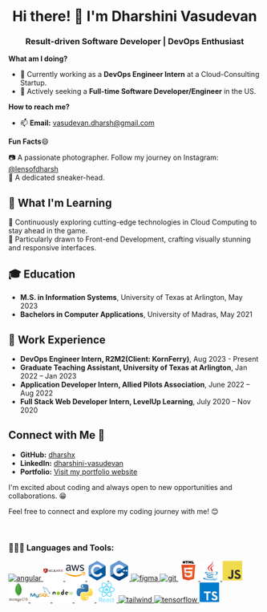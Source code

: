<h1 align="center">Hi there! 👋 I'm Dharshini Vasudevan</h1>
<h3 align="center"> Result-driven Software Developer | DevOps Enthusiast </h3>

**What am I doing?**

- 🔭 Currently working as a **DevOps Engineer Intern** at a Cloud-Consulting Startup.
- 👯 Actively seeking a **Full-time Software Developer/Engineer** in the US.

**How to reach me?**

- 📫 **Email:** vasudevan.dharsh@gmail.com

**Fun Facts**😄

  📷 A passionate photographer. Follow my journey on Instagram: [@lensofdharsh](https://www.instagram.com/lensofdharsh/)<br>
  👟 A dedicated sneaker-head.

<h2>🌱 What I'm Learning </h2>

  💁 Continuously exploring cutting-edge technologies in Cloud Computing to stay ahead in the game.<br>
  🎨 Particularly drawn to Front-end Development, crafting visually stunning and responsive interfaces.

<h2>🎓 Education</h2>

- **M.S. in Information Systems**, University of Texas at Arlington, May 2023
- **Bachelors in Computer Applications**, University of Madras, May 2021

<h2>💼 Work Experience</h2>

- **DevOps Engineer Intern, R2M2(Client: KornFerry)**, Aug 2023 - Present
- **Graduate Teaching Assistant, University of Texas at Arlington**, Jan 2022 – Jan 2023
- **Application Developer Intern, Allied Pilots Association**, June 2022 – Aug 2022
- **Full Stack Web Developer Intern, LevelUp Learning**, July 2020 – Nov 2020

<h2>Connect with Me 🙋</h2>

- **GitHub:** [dharshx](https://github.com/dharshx)
- **LinkedIn:** [dharshini-vasudevan](https://www.linkedin.com/in/dharshini-vasudevan/)
- **Portfolio:** [Visit my portfolio website](https://dharshinivasudevan.com)

I'm excited about coding and always open to new opportunities and collaborations. 😁

Feel free to connect and explore my coding journey with me! 😊

<br><h3> 👩🏻‍💻 Languages and Tools:</h3>

<p align="left"> <a href="https://angular.io" target="_blank" rel="noreferrer"> <img src="https://angular.io/assets/images/logos/angular/angular.svg" alt="angular" width="40" height="40"/> </a> <a href="https://angular.io" target="_blank" rel="noreferrer"> <img src="https://raw.githubusercontent.com/devicons/devicon/master/icons/angularjs/angularjs-original-wordmark.svg" alt="angularjs" width="40" height="40"/> </a> <a href="https://aws.amazon.com" target="_blank" rel="noreferrer"> <img src="https://raw.githubusercontent.com/devicons/devicon/master/icons/amazonwebservices/amazonwebservices-original-wordmark.svg" alt="aws" width="40" height="40"/> </a> <a href="https://www.cprogramming.com/" target="_blank" rel="noreferrer"> <img src="https://raw.githubusercontent.com/devicons/devicon/master/icons/c/c-original.svg" alt="c" width="40" height="40"/> </a> <a href="https://www.w3schools.com/cpp/" target="_blank" rel="noreferrer"> <img src="https://raw.githubusercontent.com/devicons/devicon/master/icons/cplusplus/cplusplus-original.svg" alt="cplusplus" width="40" height="40"/> </a> <a href="https://www.figma.com/" target="_blank" rel="noreferrer"> <img src="https://www.vectorlogo.zone/logos/figma/figma-icon.svg" alt="figma" width="40" height="40"/> </a> <a href="https://git-scm.com/" target="_blank" rel="noreferrer"> <img src="https://www.vectorlogo.zone/logos/git-scm/git-scm-icon.svg" alt="git" width="40" height="40"/> </a> <a href="https://www.w3.org/html/" target="_blank" rel="noreferrer"> <img src="https://raw.githubusercontent.com/devicons/devicon/master/icons/html5/html5-original-wordmark.svg" alt="html5" width="40" height="40"/> </a> <a href="https://www.java.com" target="_blank" rel="noreferrer"> <img src="https://raw.githubusercontent.com/devicons/devicon/master/icons/java/java-original.svg" alt="java" width="40" height="40"/> </a> <a href="https://developer.mozilla.org/en-US/docs/Web/JavaScript" target="_blank" rel="noreferrer"> <img src="https://raw.githubusercontent.com/devicons/devicon/master/icons/javascript/javascript-original.svg" alt="javascript" width="40" height="40"/> </a> <a href="https://www.mongodb.com/" target="_blank" rel="noreferrer"> <img src="https://raw.githubusercontent.com/devicons/devicon/master/icons/mongodb/mongodb-original-wordmark.svg" alt="mongodb" width="40" height="40"/> </a> <a href="https://www.mysql.com/" target="_blank" rel="noreferrer"> <img src="https://raw.githubusercontent.com/devicons/devicon/master/icons/mysql/mysql-original-wordmark.svg" alt="mysql" width="40" height="40"/> </a> <a href="https://nodejs.org" target="_blank" rel="noreferrer"> <img src="https://raw.githubusercontent.com/devicons/devicon/master/icons/nodejs/nodejs-original-wordmark.svg" alt="nodejs" width="40" height="40"/> </a>  <a href="https://www.python.org" target="_blank" rel="noreferrer"> <img src="https://raw.githubusercontent.com/devicons/devicon/master/icons/python/python-original.svg" alt="python" width="40" height="40"/> </a> <a href="https://reactjs.org/" target="_blank" rel="noreferrer"> <img src="https://raw.githubusercontent.com/devicons/devicon/master/icons/react/react-original-wordmark.svg" alt="react" width="40" height="40"/> </a> <a href="https://tailwindcss.com/" target="_blank" rel="noreferrer"> <img src="https://www.vectorlogo.zone/logos/tailwindcss/tailwindcss-icon.svg" alt="tailwind" width="40" height="40"/> </a> <a href="https://www.tensorflow.org" target="_blank" rel="noreferrer"> <img src="https://www.vectorlogo.zone/logos/tensorflow/tensorflow-icon.svg" alt="tensorflow" width="40" height="40"/> </a> <a href="https://www.typescriptlang.org/" target="_blank" rel="noreferrer"> <img src="https://raw.githubusercontent.com/devicons/devicon/master/icons/typescript/typescript-original.svg" alt="typescript" width="40" height="40"/> </a> </p>





